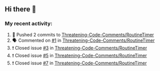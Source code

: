 ## Hi there 👋

### My recent activity:

<!--START_SECTION:activity-->
1. 🚀 Pushed 2 commits to [Threatening-Code-Comments/RoutineTimer](https://github.com/Threatening-Code-Comments/RoutineTimer)
2. 🗣 Commented on [#1](https://github.com/Threatening-Code-Comments/RoutineTimer/issues/1) in [Threatening-Code-Comments/RoutineTimer](https://github.com/Threatening-Code-Comments/RoutineTimer)
3. ❗️ Closed issue [#3](https://github.com/Threatening-Code-Comments/RoutineTimer/issues/3) in [Threatening-Code-Comments/RoutineTimer](https://github.com/Threatening-Code-Comments/RoutineTimer)
4. ❗️ Closed issue [#5](https://github.com/Threatening-Code-Comments/RoutineTimer/issues/5) in [Threatening-Code-Comments/RoutineTimer](https://github.com/Threatening-Code-Comments/RoutineTimer)
5. ❗️ Closed issue [#7](https://github.com/Threatening-Code-Comments/RoutineTimer/issues/7) in [Threatening-Code-Comments/RoutineTimer](https://github.com/Threatening-Code-Comments/RoutineTimer)
<!--END_SECTION:activity-->

<!--
**JereIsThere/JereIsThere** is a ✨ _special_ ✨ repository because its `README.md` (this file) appears on your GitHub profile.

Here are some ideas to get you started:

- 🔭 I’m currently working on ...
- 🌱 I’m currently learning ...
- 👯 I’m looking to collaborate on ...
- 🤔 I’m looking for help with ...
- 💬 Ask me about ...
- 📫 How to reach me: ...
- 😄 Pronouns: ...
- ⚡ Fun fact: ...
-->
